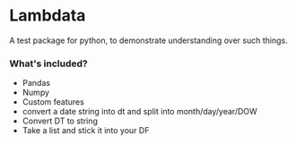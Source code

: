 # Lambdata
A test package for python, to demonstrate understanding over such things.


### What's included?
- Pandas
- Numpy
- Custom features
 - convert a date string into dt and split into month/day/year/DOW
 - Convert DT to string
 - Take a list and stick it into your DF
